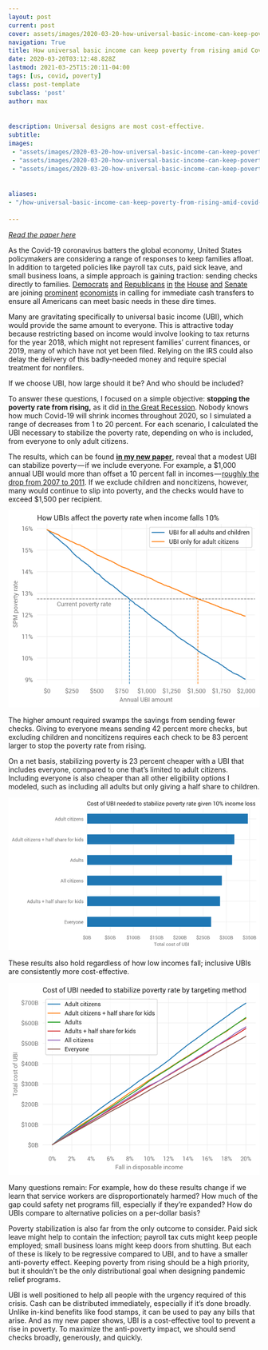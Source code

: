 ```yaml
---
layout: post
current: post
cover: assets/images/2020-03-20-how-universal-basic-income-can-keep-poverty-from-rising-amid-covid19-1.jpg 
navigation: True
title: How universal basic income can keep poverty from rising amid Covid-19
date: 2020-03-20T03:12:48.828Z
lastmod: 2021-03-25T15:20:11-04:00
tags: [us, covid, poverty]
class: post-template
subclass: 'post'
author: max


description: Universal designs are most cost-effective.
subtitle: 
images:
 - "assets/images/2020-03-20-how-universal-basic-income-can-keep-poverty-from-rising-amid-covid19-0.png"
 - "assets/images/2020-03-20-how-universal-basic-income-can-keep-poverty-from-rising-amid-covid19-1.jpg"
 - "assets/images/2020-03-20-how-universal-basic-income-can-keep-poverty-from-rising-amid-covid19-2.jpg"


aliases:
- "/how-universal-basic-income-can-keep-poverty-from-rising-amid-covid-19-9950e4a58030"

---
```


*[Read the paper here](https://docs.google.com/viewer?url=https://raw.githubusercontent.com/UBICenter/covid19/master/UBI_for_Covid_19.pdf)*

As the Covid-19 coronavirus batters the global economy, United States policymakers are considering a range of responses to keep families afloat. In addition to targeted policies like payroll tax cuts, paid sick leave, and small business loans, a simple approach is gaining traction: sending checks directly to families.
[Democrats](https://www.congress.gov/bill/116th-congress/house-resolution/897)
[and](https://khanna.house.gov/media/press-releases/release-reps-ryan-khanna-propose-cash-infusion-between-1000-6000-help-working)
[Republicans](https://www.romney.senate.gov/romney-calls-urgent-action-additional-coronavirus-response-measures)
[in](https://twitter.com/AOC/status/1238082295359328256)
[the](https://twitter.com/SenTomCotton/status/1239575319989882880)
[House](https://financialservices.house.gov/uploadedfiles/fsc_covid-19_legislative_package_-_03.18.20.pdf)
[and](https://twitter.com/RepJoeKennedy/status/1239920721792565250)
[Senate](https://www.documentcloud.org/documents/6811721-Brown-Booker-Bennet-Letter-Re-Cash-Payments-3-17.html) are joining 
[prominent](https://www.wsj.com/articles/the-case-for-a-big-coronavirus-stimulus-11583448500)
[economists](http://gregmankiw.blogspot.com/2020/03/thoughts-on-pandemic.html?m=1) in calling for immediate cash transfers to ensure all Americans can meet basic needs in these dire times.

Many are gravitating specifically to universal basic income (UBI), which would provide the same amount to everyone. This is attractive today because restricting based on income would involve looking to tax returns for the year 2018, which might not represent families’ current finances, or 2019, many of which have not yet been filed. Relying on the IRS could also delay the delivery of this badly-needed money and require special treatment for nonfilers.

If we choose UBI, how large should it be? And who should be included?

To answer these questions, I focused on a simple objective: **stopping the poverty rate from rising,** as it did [in the Great Recession](https://www.povertycenter.columbia.edu/historical-spm-data-reg). Nobody knows how much Covid-19 will shrink incomes throughout 2020, so I simulated a range of decreases from 1 to 20 percent. For each scenario, I calculated the UBI necessary to stabilize the poverty rate, depending on who is included, from everyone to only adult citizens.

The results, which can be found [**in my new paper**](https://docs.google.com/viewer?url=https://raw.githubusercontent.com/UBICenter/covid19/master/UBI_for_Covid_19.pdf), reveal that a modest UBI can stabilize poverty — if we include everyone. For example, a $1,000 annual UBI would more than offset a 10 percent fall in incomes — [roughly the drop from 2007 to 2011](https://fred.stlouisfed.org/graph/?g=qrBT). If we exclude children and noncitizens, however, many would continue to slip into poverty, and the checks would have to exceed $1,500 per recipient.

![](assets/images/2020-03-20-how-universal-basic-income-can-keep-poverty-from-rising-amid-covid19-0.png#layoutTextWidth)

The higher amount required swamps the savings from sending fewer checks. Giving to everyone means sending 42 percent more checks, but excluding children and noncitizens requires each check to be 83 percent larger to stop the poverty rate from rising.

On a net basis, stabilizing poverty is 23 percent cheaper with a UBI that includes everyone, compared to one that’s limited to adult citizens. Including everyone is also cheaper than all other eligibility options I modeled, such as including all adults but only giving a half share to children.

![](assets/images/2020-03-20-how-universal-basic-income-can-keep-poverty-from-rising-amid-covid19-1.jpg#layoutTextWidth)

These results also hold regardless of how low incomes fall; inclusive UBIs are consistently more cost-effective.

![](assets/images/2020-03-20-how-universal-basic-income-can-keep-poverty-from-rising-amid-covid19-2.jpg#layoutTextWidth)

Many questions remain: For example, how do these results change if we learn that service workers are disproportionately harmed? How much of the gap could safety net programs fill, especially if they’re expanded? How do UBIs compare to alternative policies on a per-dollar basis?

Poverty stabilization is also far from the only outcome to consider. Paid sick leave might help to contain the infection; payroll tax cuts might keep people employed; small business loans might keep doors from shutting. But each of these is likely to be regressive compared to UBI, and to have a smaller anti-poverty effect. Keeping poverty from rising should be a high priority, but it shouldn’t be the only distributional goal when designing pandemic relief programs.

UBI is well positioned to help all people with the urgency required of this crisis. Cash can be distributed immediately, especially if it’s done broadly. Unlike in-kind benefits like food stamps, it can be used to pay any bills that arise. And as my new paper shows, UBI is a cost-effective tool to prevent a rise in poverty. To maximize the anti-poverty impact, we should send checks broadly, generously, and quickly.
